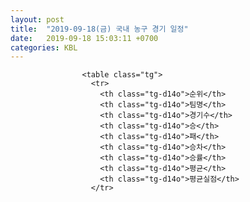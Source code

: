 ```yaml
---
layout: post
title:  "2019-09-18(금) 국내 농구 경기 일정"
date:   2019-09-18 15:03:11 +0700
categories: KBL
---
```

<style type="text/css">
                    .tg  {border-collapse:collapse;border-spacing:0;border-color:#ccc;}
                    .tg td{font-family:Arial, sans-serif;font-size:14px;padding:10px 5px;border-style:solid;border-width:1px;overflow:hidden;word-break:normal;border-color:#ccc;color:#333;background-color:#fff;}
                    .tg th{font-family:Arial, sans-serif;font-size:14px;font-weight:normal;padding:10px 5px;border-style:solid;border-width:1px;overflow:hidden;word-break:normal;border-color:#ccc;color:#333;background-color:#f0f0f0;}
                    .tg .tg-jvag{background-color:#ffffff;color:#000000;border-color:#c0c0c0;text-align:center;vertical-align:middle}
                    .tg .tg-wman{border-color:#c0c0c0;text-align:center;vertical-align:middle}
                    .tg .tg-d14o{font-weight:bold;background-color:#efefef;border-color:#c0c0c0;text-align:center;vertical-align:middle}
                    .tg .tg-qn23{color:#000000;border-color:#c0c0c0;text-align:center;vertical-align:middle}
                    .tg .tg-50j8{background-color:#ffffff;border-color:#c0c0c0;text-align:center;vertical-align:middle}
                    .tg .tg-fzdr{border-color:#c0c0c0;text-align:center;vertical-align:top}
                    .tg .tg-hnyg{background-color:#ffffff;color:#000000;border-color:#c0c0c0;text-align:center;vertical-align:top}
                    </style>
                    <table class="tg">
                      <tr>
                        <th class="tg-d14o">순위</th>
                        <th class="tg-d14o">팀명</th>
                        <th class="tg-d14o">경기수</th>
                        <th class="tg-d14o">승</th>
                        <th class="tg-d14o">패</th>
                        <th class="tg-d14o">승차</th>
                        <th class="tg-d14o">승률</th>
                        <th class="tg-d14o">평균</th>
                        <th class="tg-d14o">평균실점</th>
                      </tr>
</table>
